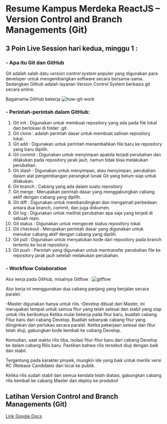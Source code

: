 # Resume Kampus Merdeka ReactJS – Version Control and Branch Managements (Git)

## 3 Poin Live Session hari kedua, minggu 1 :
### - Apa itu Git dan GitHub

Git adalah salah datu *version control system* populer yang digunakan para developer untuk mengembangkan software secara bersama-sama. Sedangkan Github adalah layanan Version Control System berbasis git secara online.

Bagainama GitHub bekerja
![how-git-work](https://github.com/indrakurr/react_indra-kurniawan/assets/122657032/73431b74-6f11-41d2-8569-6741b6308d09)


### - Perintah-perintah dalam GitHub:

1. Git init : Digunakan untuk membuat repository yang ada pada file lokal dan berlokasi di folder .git. 
2. Git clone : adalah perintah dasar untuk membuat salinan repository lokal.
3. Git add : Digunakan untuk perintah menambahkan file baru ke repository yang baru dipilih. 
4. Git commit : Digunakan untuk menyimpan apabila terjadi perubahan dan dilakukan pada repository jarak jauh, namun tidak bisa melakukan perubahan. 
5. Git stash : Digunakan untuk menyimpan, atau menyimpan, perubahan dalam alat pengembangan perangkat lunak Git yang belum siap untuk dilakukan.
6. Git branch : Cabang yang ada dalam suatu repository
7. Git merge : Merupakan perintah dasar yang menggabungkan cabang aktif dengan cabang yang dipilih.
8. Git diff : Digunakan untuk membandingkan dan mengamati perbedaan antara dua branch, commit, dan juga dokumen.
9. Git log : Digunakan untuk melihat perubahan apa saja yang terjadi di sebuah repo.
10. Git status : Digunakan untuk mengecek status repository lokal.
11. Git checkout : Merupakan perintah dasar yang digunakan untuk menukar cabang aktif dengan cabang yang dipilih. 
12. Git pull : Digunakan untuk menyatukan kode dari repository pada branch tertentu ke local repository.
13. Git push : Perintah yang digunakan untuk mentransfer perubahan file ke repository jarak jauh setelah melakukan perubahan.

### - Workflow Colaboration

Alur kerja pada GitHub, misalnya Gitflow : 
![gitflow](https://github.com/indrakurr/react_indra-kurniawan/assets/122657032/a89b9560-5fd5-43bc-a923-d1287e24914c)

Alur kerja ini menggunakan dua cabang panjang yang berjalan secara paralel:

-Master
digunakan hanya untuk rilis
-Develop
dibuat dari Master, ini merupakan tempat untuk semua fitur yang telah selesai dan stabil yang siap untuk rilis berikutnya
Ketika mulai bekerja pada fitur baru, buatlah cabang Fitur baru dari cabang Develop. Buatlah sebanyak cabang fitur yang diinginkan dan perlukan secara paralel. Ketika pekerjaan selesai dan fitur telah diuji, gabungkan kode kembali ke cabang Develop.

Kemudian, saat waktu rilis tiba, isolasi fitur-fitur baru dari cabang Develop ke dalam cabang Rilis baru. Pastikan bahwa rilis tersebut diuji dengan baik dan stabil.

Tergantung pada karakter proyek, mungkin ide yang baik untuk merilis versi RC (Release Candidate) dari local ke publik.

Ketika rilis sudah stabil dan semua kendala telah diatasi, gabungkan cabang rilis kembali ke cabang Master dan deploy ke produksi!

## Latihan Version Control and Branch Managements (Git)
[Link Google Docs](https://docs.google.com/document/d/1zQYgLcPMPr_kFmNRoph0q48PSw3s7VAI0QNU6bbQcfE/edit?usp=sharing)